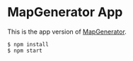 # MapGenerator App

This is the app version of [MapGenerator](https://github.com/tzhf/map-generator).

```shell
$ npm install
$ npm start
```
